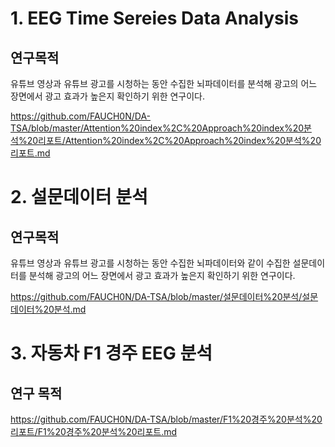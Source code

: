 
# 1. EEG Time Sereies Data Analysis

## 연구목적

유튜브 영상과 유튜브 광고를 시청하는 동안 수집한 뇌파데이터를 분석해 광고의 어느 장면에서 광고 효과가 높은지 확인하기 위한 연구이다. 

https://github.com/FAUCH0N/DA-TSA/blob/master/Attention%20index%2C%20Approach%20index%20분석%20리포트/Attention%20index%2C%20Approach%20index%20분석%20리포트.md


# 2. 설문데이터 분석
## 연구목적
유튜브 영상과 유튜브 광고를 시청하는 동안 수집한 뇌파데이터와 같이 수집한 설문데이터를 분석해 광고의 어느 장면에서 광고 효과가 높은지 확인하기 위한 연구이다. 

https://github.com/FAUCH0N/DA-TSA/blob/master/설문데이터%20분석/설문데이터%20분석.md

# 3. 자동차 F1 경주 EEG 분석
## 연구 목적

https://github.com/FAUCH0N/DA-TSA/blob/master/F1%20경주%20분석%20리포트/F1%20경주%20분석%20리포트.md
